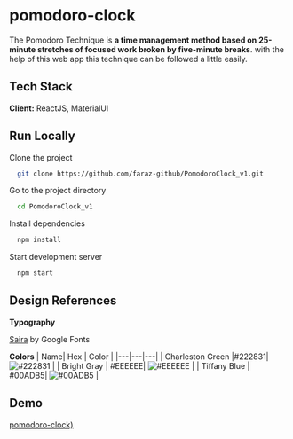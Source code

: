 # pomodoro-clock
The Pomodoro Technique is **a time management method based on 25-minute stretches of focused work broken by five-minute breaks**. with the help of this web app this technique can be followed a little easily.

## Tech Stack
**Client:** ReactJS, MaterialUI

## Run Locally
Clone the project
```bash
  git clone https://github.com/faraz-github/PomodoroClock_v1.git
```
Go to the project directory
```bash
  cd PomodoroClock_v1
```
Install dependencies 
```bash
  npm install
```
Start development server
```bash
  npm start
```
## Design References

**Typography**

[Saira](https://fonts.google.com/specimen/Saira?query=saira) by Google Fonts

**Colors**
|  Name|  Hex | Color |
|---|---|---|
| Charleston Green |#222831| ![#222831](https://via.placeholder.com/20/222831?text=+) |
| Bright Gray | #EEEEEE| ![#EEEEEE](https://via.placeholder.com/20/EEEEEE?text=+) |
| Tiffany Blue | #00ADB5| ![#00ADB5](https://via.placeholder.com/20/00ADB5?text=+) |

## Demo

[pomodoro-clock)](https://pomodoroclock-ten.vercel.app/)